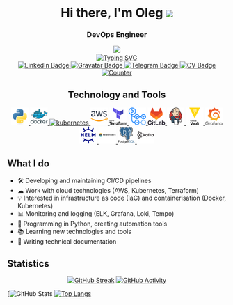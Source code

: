 <h1 align="center">Hi there, I'm Oleg <img src="https://media.giphy.com/media/hvRJCLFzcasrR4ia7z/giphy.gif" width="30px"/></h1>
<h3 align="center">DevOps Engineer</h3>

<div id="header" align="center">
  <img src="https://media.giphy.com/media/25Itcrcuwkyq3ohubJ/giphy.gif?cid=ecf05e47gtp778jjhl7xsijlsw5r28fcbplidd6qm5axkw18&ep=v1_gifs_search&rid=giphy.gif&ct=g" width="180"/>
</div>
<div id="about" align="center">
  <a href="https://git.io/typing-svg"><img src="https://readme-typing-svg.herokuapp.com?font=Fira+Code&weight=500&pause=1000&center=true&multiline=true&width=950&height=150&lines=*+Applying+5+years+of+expertise+in+a+DevOps+role;*+Bringing+over+12+years+of+commercial+experience+in+IT;*+Developing+Python+tools+to+solve+practical+problems+for+over+4+years" alt="Typing SVG" /></a>
</div>
<div id="badges" align="center">
  <a href="https://www.linkedin.com/in/obervinov">
    <img src="https://img.shields.io/badge/LinkedIn-blue?style=for-the-badge&logo=linkedin&logoColor=white" alt="LinkedIn Badge"/>
  </a>
  <a href="https://gravatar.com/obervinov">
    <img src="https://img.shields.io/badge/Gravatar-1E8CBE?logo=gravatar&logoColor=fff&style=for-the-badge" alt="Gravatar Badge"/>
  </a>
  <a href="https://t.me/bervinov_ob">
    <img src="https://img.shields.io/badge/Telegram-26A5E4?logo=telegram&logoColor=fff&style=for-the-badge" alt="Telegram Badge"/>
  </a>
  <a href="https://obervinov.github.io/obervinov/cv">
    <img src="https://img.shields.io/badge/GitHub%20Pages-222?logo=githubpages&logoColor=fff&style=for-the-badge" alt="CV Badge"/>
  </a>
</div>

<div id="counter" align="center">
  <a href="https://github.com/obervinov">
    <img src="https://komarev.com/ghpvc/?username=obervinov&style=for-the-badge&color=blue" alt="Counter"/>
  </a>
</div>

<div align="center">
    <h2>Technology and Tools</h2>
    <a href="https://www.python.org" target="_blank" rel="noreferrer"> <img src="https://raw.githubusercontent.com/devicons/devicon/master/icons/python/python-original.svg" alt="python" width="40" height="40"/> </a>
    <a href="https://www.docker.com/" target="_blank" rel="noreferrer"> <img src="https://raw.githubusercontent.com/devicons/devicon/master/icons/docker/docker-original-wordmark.svg" alt="docker" width="40" height="40"/> </a>
    <a href="https://kubernetes.io" target="_blank" rel="noreferrer"> <img src="https://www.vectorlogo.zone/logos/kubernetes/kubernetes-icon.svg" alt="kubernetes" width="40" height="40"/> </a>
    <a href="https://aws.amazon.com" target="_blank" rel="noreferrer"> <img src="https://raw.githubusercontent.com/devicons/devicon/master/icons/amazonwebservices/amazonwebservices-original-wordmark.svg" alt="aws" width="40" height="40"/> </a>
    <a href="https://app.terraform.io" target="_blank" rel="noreferrer"> <img src="https://raw.githubusercontent.com/devicons/devicon/refs/heads/master/icons/terraform/terraform-original-wordmark.svg" alt="terraform" width="40" height="40"/> </a>
    <a href="https://github.com" target="_blank" rel="noreferrer"> <img src="https://raw.githubusercontent.com/devicons/devicon/refs/heads/master/icons/githubactions/githubactions-original.svg" alt="github" width="40" height="40"/> </a>
    <a href="https://gitlab.com" target="_blank" rel="noreferrer"> <img src="https://raw.githubusercontent.com/devicons/devicon/refs/heads/master/icons/gitlab/gitlab-original-wordmark.svg" alt="gitlab" width="40" height="40"/> </a> 
    <a href="https://jenkins.io" target="_blank" rel="noreferrer"> <img src="https://raw.githubusercontent.com/devicons/devicon/refs/heads/master/icons/jenkins/jenkins-original.svg" alt="jenkins" width="40" height="40"/> </a>
    <a href="https://www.vaultproject.io" target="_blank" rel="noreferrer"> <img src="https://raw.githubusercontent.com/devicons/devicon/refs/heads/master/icons/vault/vault-original-wordmark.svg" alt="vault" width="40" height="40"/> </a>
    <a href="https://grafana.com" target="_blank" rel="noreferrer"> <img src="https://raw.githubusercontent.com/devicons/devicon/refs/heads/master/icons/grafana/grafana-original-wordmark.svg" alt="grafana" width="40" height="40"/> </a>
    <a href="https://helm.sh" target="_blank" rel="noreferrer"> <img src="https://raw.githubusercontent.com/devicons/devicon/refs/heads/master/icons/helm/helm-original.svg" alt="helm" width="40" height="40"/> </a>
    <a href="https://www.elastic.co/elastic-stack" target="_blank" rel="noreferrer"> <img src="https://raw.githubusercontent.com/devicons/devicon/refs/heads/master/icons/elasticsearch/elasticsearch-original-wordmark.svg" alt="elasticsearch" width="40" height="40"/> </a>
    <a href="https://www.postgresql.org" target="_blank" rel="noreferrer"> <img src="https://raw.githubusercontent.com/devicons/devicon/refs/heads/master/icons/postgresql/postgresql-original-wordmark.svg" alt="postgresql" width="40" height="40"/> </a>
    <a href="https://kafka.apache.org" target="_blank" rel="noreferrer"> <img src="https://raw.githubusercontent.com/devicons/devicon/refs/heads/master/icons/apachekafka/apachekafka-original-wordmark.svg" alt="apachekafka" width="40" height="40"/> </a>
</div>


## What I do
- 🛠 Developing and maintaining CI/CD pipelines
- ☁ Work with cloud technologies (AWS, Kubernetes, Terraform)
- 💡 Interested in infrastructure as code (IaC) and containerisation (Docker, Kubernetes)
- 📊 Monitoring and logging (ELK, Grafana, Loki, Tempo)
- 🐍 Programming in Python, creating automation tools
- 📚 Learning new technologies and tools
- 📝 Writing technical documentation


## Statistics
<div align="center">
  <a href="https://git.io/streak-stats"><img src="https://streak-stats.demolab.com?user=obervinov&hide_border=true&mode=weekly" alt="GitHub Streak" /></a>
  <a href="https://git.io/streak-stats"><img src="https://github-readme-activity-graph.vercel.app/graph?username=obervinov&custom_title=This%20is%20a%20title&hide_border=true&theme=github-compact" alt="GitHub Activity" /></a>
</div>

[![GitHub Stats](https://github-readme-stats.vercel.app/api?username=obervinov&show=reviews,discussions_started,discussions_answered&hide=&show_icons=true&theme=dark)
[![Top Langs](https://github-readme-stats.vercel.app/api/top-langs/?username=obervinov\&theme=dark)](https://github.com/anuraghazra/github-readme-stats)
